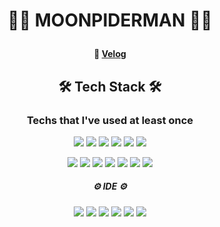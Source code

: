 # <p align="center"> 🧑‍💻 MOONPIDERMAN 🧑‍💻 </p>
#### <p align="center">📌      [Velog](https://velog.io/@moonpiderman)</p>

## <p align="center"> 🛠 Tech Stack 🛠 </p>
### <p align="center"> Techs that I've used at least once </p>
<p align="center"><img src="https://img.shields.io/badge/html5-E34F26?style=flat-square&logo=html5&logoColor=white"/></a> <img src="https://img.shields.io/badge/css3-1572B6?style=flat-square&logo=css3&logoColor=white"/></a> <img src="https://img.shields.io/badge/JavaScript-F7DF1E?style=flat-square&logo=JavaScript&logoColor=white"/></a> <img src="https://img.shields.io/badge/JSON-8BC0D0?style=flat-square&logo=JSON&logoColor=white"/></a> <img src="https://img.shields.io/badge/React-61DAFB?style=flat-square&logo=React&logoColor=white"/></a> <img src="https://img.shields.io/badge/Jupyter-F37626?style=flat-square&logo=Jupyter&logoColor=white"/></a> </p>
<p align="center"> <img src="https://img.shields.io/badge/Python-3776AB?style=flat-square&logo=Python&logoColor=white"/> <img src="https://img.shields.io/badge/C-A8B9CC?style=flat-square&logo=c&logoColor=white"/> <img src="https://img.shields.io/badge/Django-092E20?style=flat-square&logo=Django&logoColor=white"/></a> <img src="https://img.shields.io/badge/Java-007396?style=flat-square&logo=Java&logoColor=white"/></a> <img src="https://img.shields.io/badge/MySQL-4479A1?style=flat-square&logo=MySQL&logoColor=white"/></a> <img src="https://img.shields.io/badge/TypeScript-3178C6?style=flat-square&logo=TypeScript&logoColor=white"/></a> <img src="https://img.shields.io/badge/NestJS-E0234E?style=flat-square&logo=NestJS&logoColor=white"/></a></p>

##### <p align="center">⚙️   IDE ⚙️</p>
<p align="center"> <img src="https://img.shields.io/badge/PyCharm-A8E00F?style=flat-square&logo=PyCharm&logoColor=white"/></a> <img src="https://img.shields.io/badge/IntelliJ IDEA-D32D27?style=flat-square&logo=IntelliJ%20IDEA&logoColor=white"/></a> <img src="https://img.shields.io/badge/Clion-1AB7EA?style=flat-square&logo=Clion&logoColor=white"/></a> <img src="https://img.shields.io/badge/WebStorm-00D8E0?style=flat-square&logo=WebStorm&logoColor=white"/></a> <img src="https://img.shields.io/badge/Visual Studio Code-007ACC?style=flat-square&logo=Visual%20Studio%20Code&logoColor=white"/></a> <img src="https://img.shields.io/badge/Eclipse IDE-2C2255?style=flat-square&logo=Eclipse%20IDE&logoColor=white"/></a> </p>

<!--
![Moonpiderman's GitHub stats](https://github-readme-stats.vercel.app/api?username=MOONPIDERMAN&show_icons=true&theme=vue-dark)
-->



